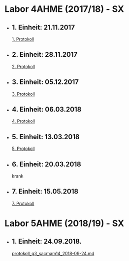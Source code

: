 # Labor 4AHME (2017/18) - SX  
* ## 1. Einheit: 21.11.2017  
  [1. Protokoll](https://github.com/HTLMechatronics/m14-la1-sx/blob/sacmam14/sacmam14/Protokoll1.md)  
  
* ## 2. Einheit: 28.11.2017  
  [2. Protokoll](https://github.com/HTLMechatronics/m14-la1-sx/blob/sacmam14/sacmam14/Protokoll2.md)  
  
* ## 3. Einheit: 05.12.2017  
  [3. Protokoll](https://github.com/HTLMechatronics/m14-la1-sx/blob/sacmam14/sacmam14/Protokoll3.md)  
  
* ## 4. Einheit: 06.03.2018  
  [4. Protokoll](https://github.com/HTLMechatronics/m14-la1-sx/blob/sacmam14/sacmam14/Protokoll4.md)  

* ## 5. Einheit: 13.03.2018  
  [5. Protokoll](https://github.com/HTLMechatronics/m14-la1-sx/blob/sacmam14/sacmam14/Protokoll5.md)  
  
* ## 6. Einheit: 20.03.2018  
  krank  
  
* ## 7. Einheit: 15.05.2018  
  [7. Protokoll](https://github.com/HTLMechatronics/m14-la1-sx/blob/sacmam14/sacmam14/Protokoll6.md)  
  
# Labor 5AHME (2018/19) - SX  
* ## 1. Einheit: 24.09.2018. 
  [protokoll_g3_sacmam14_2018-09-24.md](https://github.com/HTLMechatronics/m14-la1-sx/blob/sacmam14/sacmam14/protokoll_g3_sacmam14_2018-09-24.md)  
